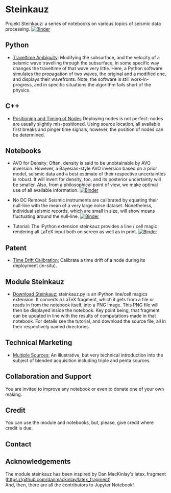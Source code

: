 # Steinkauz

Projekt Steinkauz: a series of notebooks on various topics of seismic data processing.
[![Binder](https://mybinder.org/badge_logo.svg)](https://mybinder.org/v2/gh/bjornrommel/steinkauz/master)  

## Python

- [Traveltime Ambiguity](https://github.com/bjornrommel/steinkauz/tree/master/project/ambiguity):
Modifying the subsurface, and the velocity of a seismic wave travelling through the subsurface, in some specific way changes the traveltime of that wave very little. Here, a Python software simulates the propagation of two waves, the original and a modified one, and displays their wavefronts. Note, the software is still work-in-progress, and in specific situations the algorithm fails short of the physics.

## C++

- [Positioning and Timing of Nodes](https://github.com/bjornrommel/steinkauz/tree/master/project/position_time)
Deploying nodes is not perfect: nodes are usually slightly mis-positioned. Using source location, all available first breaks and pinger time signals, however, the position of nodes can be determined.  

## Notebooks

- AVO for Density:
Often, density is said to be unobtainable by AVO inversion. However, a Bayesian-style AVO inversion based on a prior model, seismic data and a best estimate of their respective uncertainties is robust. It will invert for density, too, and its posterior uncertainty will be smaller. Also, from a philosophical point of view, we make optimal use of all available information.
[![Binder](https://mybinder.org/badge_logo.svg)](https://mybinder.org/v2/gh/bjornrommel/steinkauz/master?labpath=%2Fproject%2Favo_for_density%2Favo_for_density.ipynb)

- No DC Removal: 
Seismic instruments are calibrated by equating their null-line with the mean of a very large noise dataset. Nonetheless, individual seismic records, which are small in size, will show means fluctuating around the null-line. 
[![Binder](https://mybinder.org/badge_logo.svg)](https://mybinder.org/v2/gh/bjornrommel/steinkauz/master?filepath=project/no_dc_removal/no_dc_removal.ipynb)

- Tutorial:
The IPython extension steinkauz provides a line / cell magic rendering all LaTeX  input both on screen as well as in print.
[![Binder](https://mybinder.org/badge_logo.svg)](https://mybinder.org/v2/gh/bjornrommel/steinkauz/HEAD?filepath=project%2Ftutorial%2Ftutorial.ipynb)

## Patent

- [Time Drift Calibration:](https://github.com/bjornrommel/steinkauz/tree/master/project/time_drift_calibration)
Calibrate a time drift of a node during its deployment (in-situ). 

## Module Steinkauz  

- [Download Steinkauz:](https://github.com/bjornrommel/steinkauz/tree/master/project/download_steinkauz)
steinkauz.py is an iPython line/cell magics extension. It converts a LaTeX fragment, which it gets from a file or reads in from the notebook itself, into a PNG image. This PNG file will then be displayed inside the notebook. Key point being, that fragment can be updated in line with the results of computations made in that notebook. For details see the tutorial, and download the source file, all in their respectively named directories.

## Technical Marketing
- [Multiple Sources:](https://github.com/bjornrommel/steinkauz/tree/master/project/blended_acquisition)
An illustrative, but very technical introduction into the subject of blended acquisition including triple and penta sources.

## Collaboration and Support
 
You are invited to improve any notebook or even to donate one of your own making.

## Credit  

You can use the module and notebooks, but, please, give credit where credit is due.   

## Contact  

## Acknowledgements  

The module steinkauz has been inspired by Dan MacKinlay's latex_fragment (https://github.com/danmackinlay/latex_fragment)  
And, then, there are all the contributors to Jupyter Notebook!

